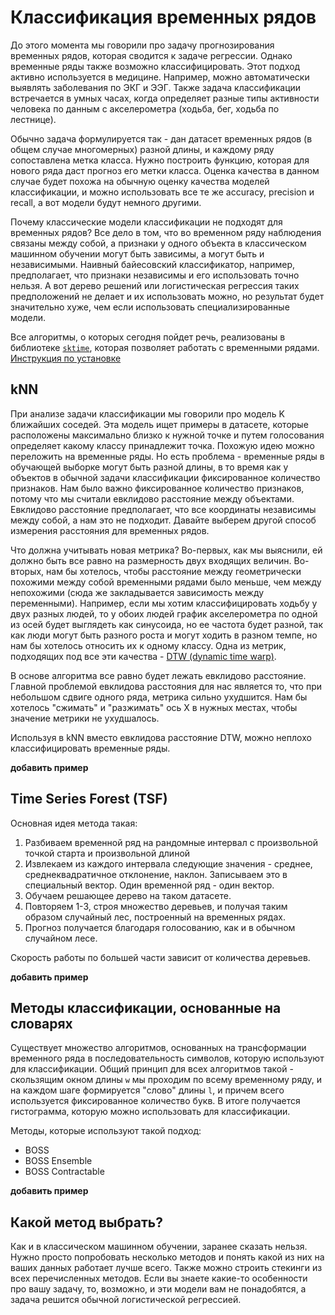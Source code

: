 # Классификация временных рядов

До этого момента мы говорили про задачу прогнозирования временных рядов, которая сводится к задаче регрессии. Однако временные ряды также возможно классифицировать. Этот подход активно используется в медицине. Например, можно автоматически выявлять заболевания по ЭКГ и ЭЭГ. Также задача классификации встречается в умных часах, когда определяет разные типы активности человека по данным с акселерометра (ходьба, бег, ходьба по лестнице).

Обычно задача формулируется так - дан датасет временных рядов (в общем случае многомерных) разной длины, и каждому ряду сопоставлена метка класса. Нужно построить функцию, которая для нового ряда даст прогноз его метки класса. Оценка качества в данном случае будет похожа на обычную оценку качества моделей классификации, и можно использовать все те же accuracy, precision и recall, а вот модели будут немного другими.

Почему классические модели классификации не подходят для временных рядов? Все дело в том, что во временном ряду наблюдения связаны между собой, а признаки у одного объекта в классическом машинном обучении могут быть зависимы, а могут быть и независимыми. Наивный байесовский классификатор, например, предполагает, что признаки независимы и его использовать точно нельзя. А вот дерево решений или логистическая регрессия таких предположений не делает и их использовать можно, но результат будет значительно хуже, чем если использовать специализированные модели.

Все алгоритмы, о которых сегодня пойдет речь, реализованы в библиотеке [`sktime`](https://www.sktime.org/en/stable/), которая позволяет работать с временными рядами. [Инструкция по установке](https://www.sktime.org/en/stable/installation.html)

## kNN

При анализе задачи классификации мы говорили про модель K ближайших соседей. Эта модель ищет примеры в датасете, которые расположены максимально близко к нужной точке и путем голосования определяет какому классу принадлежит точка. Похожую идею можно переложить на временные ряды. Но есть проблема - временные ряды в обучающей выборке могут быть разной длины, в то время как у объектов в обычной задачи классификации фиксированное количество признаков. Нам было важно фиксированное количество признаков, потому что мы считали евклидово расстояние между объектами. Евклидово расстояние предполагает, что все координаты независимы между собой, а нам это не подходит. Давайте выберем другой способ измерения расстояния для временных рядов.

Что должна учитывать новая метрика? Во-первых, как мы выяснили, ей должно быть все равно на размерность двух входящих величин. Во-вторых, нам бы хотелось, чтобы расстояние между геометрически похожими между собой временными рядами было меньше, чем между непохожими (сюда же закладывается зависимость между переменными). Например, если мы хотим классифицировать ходьбу у двух разных людей, то у обоих людей график акселерометра по одной из осей будет выглядеть как синусоида, но ее частота будет разной, так как люди могут быть разного роста и могут ходить в разном темпе, но нам бы хотелось относить их к одному классу. Одна из метрик, подходящих под все эти качества - [DTW (dynamic time warp)](https://ru.wikipedia.org/wiki/%D0%90%D0%BB%D0%B3%D0%BE%D1%80%D0%B8%D1%82%D0%BC_%D0%B4%D0%B8%D0%BD%D0%B0%D0%BC%D0%B8%D1%87%D0%B5%D1%81%D0%BA%D0%BE%D0%B9_%D1%82%D1%80%D0%B0%D0%BD%D1%81%D1%84%D0%BE%D1%80%D0%BC%D0%B0%D1%86%D0%B8%D0%B8_%D0%B2%D1%80%D0%B5%D0%BC%D0%B5%D0%BD%D0%BD%D0%BE%D0%B9_%D1%88%D0%BA%D0%B0%D0%BB%D1%8B).

В основе алгоритма все равно будет лежать евклидово расстояние. Главной проблемой евклидова расстояния для нас является то, что при небольшом сдвиге одного ряда, метрика сильно ухудшится. Нам бы хотелось "сжимать" и "разжимать" ось X в нужных местах, чтобы значение метрики не ухудшалось.

Используя в kNN вместо евклидова расстояние DTW, можно неплохо классифицировать временные ряды.

**добавить пример**

## Time Series Forest (TSF)

Основная идея метода такая:

1. Разбиваем временной ряд на рандомные интервал с произвольной точкой старта и произвольной длиной
2. Извлекаем из каждого интервала следующие значения - среднее, среднеквадратичное отклонение, наклон. Записываем это в специальный вектор. Один временной ряд - один вектор.
3. Обучаем решающее дерево на таком датасете.
4. Повторяем 1-3, строя множество деревьев, и получая таким образом случайный лес, построенный на временных рядах.
5. Прогноз получается благодаря голосованию, как и в обычном случайном лесе.

Скорость работы по большей части зависит от количества деревьев.

**добавить пример**

## Методы классификации, основанные на словарях

Существует множество алгоритмов, основанных на трансформации временного ряда в последовательность символов, которую используют для классификации. Общий принцип для всех алгоритмов такой - скользящим окном длины `w` мы проходим по всему временному ряду, и на каждом шаге формируется "слово" длины `l`, и причем всего используется фиксированное количество букв. В итоге получается гистограмма, которую можно использовать для классификации.

Методы, которые используют такой подход:

- BOSS
- BOSS Ensemble
- BOSS Contractable

**добавить пример**

## Какой метод выбрать?

Как и в классическом машинном обучении, заранее сказать нельзя. Нужно просто попробовать несколько методов и понять какой из них на ваших данных работает лучше всего. Также можно строить стекинги из всех перечисленных методов. Если вы знаете какие-то особенности про вашу задачу, то, возможно, и эти модели вам не понадобятся, а задача решится обычной логистической регрессией.
